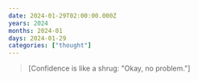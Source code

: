 ```yaml
---
date: 2024-01-29T02:00:00.000Z
years: 2024
months: 2024-01
days: 2024-01-29
categories: ["thought"]
---
```

> [Confidence is like a shrug: "Okay, no problem."]
